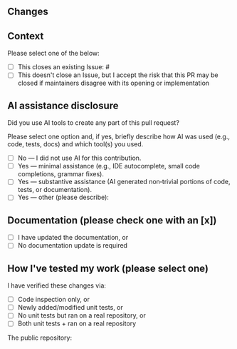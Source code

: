 <!-- If this is your first pull request: sign the CLA with this GitHub app: https://cla-assistant.io/renovatebot/renovate -->
<!-- Make sure the `Allow edits and access to secrets by maintainers` checkbox is checked on this pull request. -->
<!-- Please read https://github.com/renovatebot/renovate/blob/main/.github/contributing.md before you create your pull request.-->

## Changes

<!-- Describe what behavior is changed by this PR. -->

## Context

Please select one of the below:

- [ ] This closes an existing Issue: #
- [ ] This doesn't close an Issue, but I accept the risk that this PR may be closed if maintainers disagree with its opening or implementation

## AI assistance disclosure

Did you use AI tools to create any part of this pull request?

Please select one option and, if yes, briefly describe how AI was used (e.g., code, tests, docs) and which tool(s) you used.

- [ ] No — I did not use AI for this contribution.
- [ ] Yes — minimal assistance (e.g., IDE autocomplete, small code completions, grammar fixes).
- [ ] Yes — substantive assistance (AI generated non‑trivial portions of code, tests, or documentation).
- [ ] Yes — other (please describe): 

## Documentation (please check one with an [x])

- [ ] I have updated the documentation, or
- [ ] No documentation update is required

## How I've tested my work (please select one)

I have verified these changes via:

- [ ] Code inspection only, or
- [ ] Newly added/modified unit tests, or
- [ ] No unit tests but ran on a real repository, or
- [ ] Both unit tests + ran on a real repository

The public repository: <URL>

<!-- Do you have any suggestions about this PR template? Edit it here: https://github.com/renovatebot/renovate/edit/main/.github/pull_request_template.md -->

<!-- Please do not force push to your PR's branch after you have created your PR, as doing so forces us to review the whole PR again. This makes it harder for us to review your work because we don't know what has changed. -->
<!-- PRs will always be squashed by us when we merge your work. Commit as many times as you need in this branch. -->
